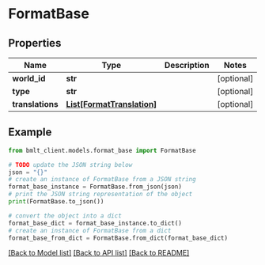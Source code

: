 # FormatBase


## Properties

Name | Type | Description | Notes
------------ | ------------- | ------------- | -------------
**world_id** | **str** |  | [optional] 
**type** | **str** |  | [optional] 
**translations** | [**List[FormatTranslation]**](FormatTranslation.md) |  | [optional] 

## Example

```python
from bmlt_client.models.format_base import FormatBase

# TODO update the JSON string below
json = "{}"
# create an instance of FormatBase from a JSON string
format_base_instance = FormatBase.from_json(json)
# print the JSON string representation of the object
print(FormatBase.to_json())

# convert the object into a dict
format_base_dict = format_base_instance.to_dict()
# create an instance of FormatBase from a dict
format_base_from_dict = FormatBase.from_dict(format_base_dict)
```
[[Back to Model list]](../README.md#documentation-for-models) [[Back to API list]](../README.md#documentation-for-api-endpoints) [[Back to README]](../README.md)


